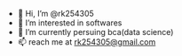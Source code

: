 - 👋 Hi, I’m @rk254305
- 👀 I’m interested in softwares
- 🌱 I’m currently persuing bca(data science)
- 📫 reach me at rk254305@gmail.com

<!---
rk254305/rk254305 is a ✨ special ✨ repository because its `README.md` (this file) appears on your GitHub profile.
You can click the Preview link to take a look at your changes.
--->
